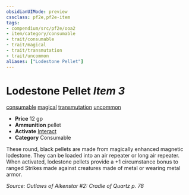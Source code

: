 ```yaml
---
obsidianUIMode: preview
cssclass: pf2e,pf2e-item
tags:
- compendium/src/pf2e/ooa2
- item/category/consumable
- trait/consumable
- trait/magical
- trait/transmutation
- trait/uncommon
aliases: ["Lodestone Pellet"]
---
```

# Lodestone Pellet *Item 3*  
[consumable](/rules/traits/consumable.md)  [magical](/rules/traits/magical.md)  [transmutation](/rules/traits/transmutation.md)  [uncommon](/rules/traits/uncommon.md)  

- **Price** 12 gp
- **Ammunition** pellet
- **Activate** [Interact](/rules/actions/interact.md)
- **Category** Consumable

These round, black pellets are made from magically enhanced magnetic lodestone. They can be loaded into an air repeater or long air repeater. When activated, lodestone pellets provide a +1 circumstance bonus to ranged Strikes made against creatures made of metal or wearing metal armor.

*Source: Outlaws of Alkenstar #2: Cradle of Quartz p. 78*